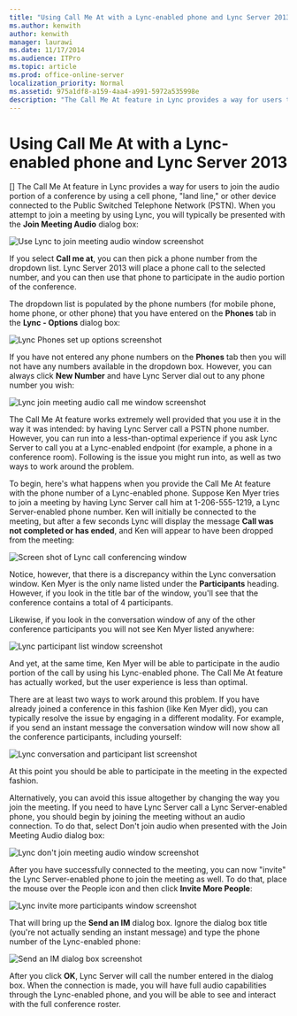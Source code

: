 ```yaml
---
title: "Using Call Me At with a Lync-enabled phone and Lync Server 2013"
ms.author: kenwith
author: kenwith
manager: laurawi
ms.date: 11/17/2014
ms.audience: ITPro
ms.topic: article
ms.prod: office-online-server
localization_priority: Normal
ms.assetid: 975a1df8-a159-4aa4-a991-5972a535998e
description: "The Call Me At feature in Lync provides a way for users to join the audio portion of a conference by using a cell phone,land line,or other device connected to the Public Switched Telephone Network (PSTN). When you attempt to join a meeting by using Lync, you will typically be presented with the Join Meeting Audio dialog box:"
---
```


# Using Call Me At with a Lync-enabled phone and Lync Server 2013
[]
The Call Me At feature in Lync provides a way for users to join the audio portion of a conference by using a cell phone, "land line," or other device connected to the Public Switched Telephone Network (PSTN). When you attempt to join a meeting by using Lync, you will typically be presented with the **Join Meeting Audio** dialog box: 
  
![Use Lync to join meeting audio window screenshot](media/Conferencing_JoinMeetingAudio.png)
  
If you select **Call me at**, you can then pick a phone number from the dropdown list. Lync Server 2013 will place a phone call to the selected number, and you can then use that phone to participate in the audio portion of the conference.
  
The dropdown list is populated by the phone numbers (for mobile phone, home phone, or other phone) that you have entered on the **Phones** tab in the **Lync - Options** dialog box: 
  
![Lync Phones set up options screenshot](media/Conferencing_PhonesTab.png)
  
If you have not entered any phone numbers on the **Phones** tab then you will not have any numbers available in the dropdown box. However, you can always click **New Number** and have Lync Server dial out to any phone number you wish: 
  
![Lync join meeting audio call me window screenshot](media/Conferencing_CallMeAtNewNumber.png)
  
The Call Me At feature works extremely well provided that you use it in the way it was intended: by having Lync Server call a PSTN phone number. However, you can run into a less-than-optimal experience if you ask Lync Server to call you at a Lync-enabled endpoint (for example, a phone in a conference room). Following is the issue you might run into, as well as two ways to work around the problem.
  
To begin, here's what happens when you provide the Call Me At feature with the phone number of a Lync-enabled phone. Suppose Ken Myer tries to join a meeting by having Lync Server call him at 1-206-555-1219, a Lync Server-enabled phone number. Ken will initially be connected to the meeting, but after a few seconds Lync will display the message **Call was not completed or has ended**, and Ken will appear to have been dropped from the meeting:
  
![Screen shot of Lync call conferencing window](media/Conferencing_CallDisconnected.png)
  
Notice, however, that there is a discrepancy within the Lync conversation window. Ken Myer is the only name listed under the **Participants** heading. However, if you look in the title bar of the window, you'll see that the conference contains a total of 4 participants. 
  
Likewise, if you look in the conversation window of any of the other conference participants you will not see Ken Myer listed anywhere:
  
![Lync participant list window screenshot](media/Conferencing_NotInRoster.png)
  
And yet, at the same time, Ken Myer will be able to participate in the audio portion of the call by using his Lync-enabled phone. The Call Me At feature has actually worked, but the user experience is less than optimal.
  
There are at least two ways to work around this problem. If you have already joined a conference in this fashion (like Ken Myer did), you can typically resolve the issue by engaging in a different modality. For example, if you send an instant message the conversation window will now show all the conference participants, including yourself:
  
![Lync conversation and participant list screenshot](media/Conferencing_ReconnectToMeeting.png)
  
At this point you should be able to participate in the meeting in the expected fashion.
  
Alternatively, you can avoid this issue altogether by changing the way you join the meeting. If you need to have Lync Server call a Lync Server-enabled phone, you should begin by joining the meeting without an audio connection. To do that, select Don't join audio when presented with the Join Meeting Audio dialog box:
  
![Lync don't join meeting audio window screenshot](media/Conferencing_DontJoinAudio.png)
  
After you have successfully connected to the meeting, you can now "invite" the Lync Server-enabled phone to join the meeting as well. To do that, place the mouse over the People icon and then click **Invite More People**:
  
![Lync invite more participants window screenshot](media/Conferencing_InviteMorePeople.png)
  
That will bring up the **Send an IM** dialog box. Ignore the dialog box title (you're not actually sending an instant message) and type the phone number of the Lync-enabled phone: 
  
![Send an IM dialog box screenshot](media/Conferencing_SendIMDialog.png)
  
After you click **OK**, Lync Server will call the number entered in the dialog box. When the connection is made, you will have full audio capabilities through the Lync-enabled phone, and you will be able to see and interact with the full conference roster.
  

